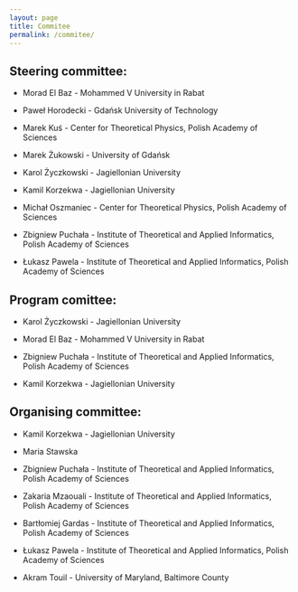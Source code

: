 ```yaml
---
layout: page
title: Commitee
permalink: /commitee/
---
```

## Steering committee:

* Morad El Baz - Mohammed V University in Rabat

* Paweł Horodecki - Gdańsk University of Technology

* Marek Kuś - Center for Theoretical Physics, Polish Academy of Sciences

* Marek Żukowski - University of Gdańsk

* Karol Życzkowski - Jagiellonian University

* Kamil Korzekwa - Jagiellonian University

* Michał Oszmaniec - Center for Theoretical Physics, Polish Academy of Sciences

* Zbigniew Puchała - Institute of Theoretical and Applied Informatics, Polish Academy of Sciences

* Łukasz Pawela - Institute of Theoretical and Applied Informatics, Polish Academy of Sciences

## Program comittee:

* Karol Życzkowski - Jagiellonian University

* Morad El Baz - Mohammed V University in Rabat

* Zbigniew Puchała - Institute of Theoretical and Applied Informatics, Polish Academy of Sciences

* Kamil Korzekwa - Jagiellonian University


## Organising committee:

* Kamil Korzekwa - Jagiellonian University

* Maria Stawska 

* Zbigniew Puchała - Institute of Theoretical and Applied Informatics, Polish Academy of Sciences

* Zakaria Mzaouali - Institute of Theoretical and Applied Informatics, Polish Academy of Sciences

* Bartłomiej Gardas - Institute of Theoretical and Applied Informatics, Polish Academy of Sciences

* Łukasz Pawela - Institute of Theoretical and Applied Informatics, Polish Academy of Sciences

* Akram Touil - University of Maryland, Baltimore County


